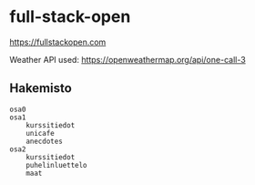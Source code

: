 # full-stack-open
https://fullstackopen.com

Weather API used: https://openweathermap.org/api/one-call-3

## Hakemisto

    osa0
    osa1
        kurssitiedot
        unicafe
        anecdotes
    osa2
        kurssitiedot
        puhelinluettelo
        maat
